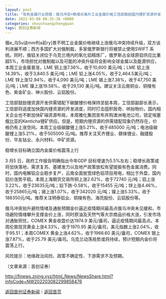 ```yaml
---
layout: post
title: "有色金属行业周报：俄乌冲突+稳增长推升工业金属价格工信部鼓励国内锂矿资源开发"
date: 2022-03-08 08:35:38 +0800
categories: shouchuangzhengquan
tags: 首创证券新闻
---
```

<p>俄e_乌Su谈mm判a前ry]景不明工业金属价格继续上涨俄乌冲突持续升级，双方谈判进展不顺；西方多国扩大对俄制裁，多家俄罗斯银行将被禁止使用SWIFT 系统。同时，俄铝关闭位于乌克兰境内的氧化铝精炼厂，俄罗斯占全球原铝供应比重超5%，市场担忧对俄制裁以及可能的冲突升级将会影响全球金属以及能源供应，本周工业金属普涨，LME 铜上涨7.36%，收于10,600 美元/吨；LME 铝上涨14.39%，收于3,840.5 美元/吨；LME 铅上涨4.05%，收于2,464.5美元/吨；LME 锌上涨12.94%，收于4,090 美元/吨；LME 锡上涨7.38%，收于47,750 美元/吨；LME 镍上涨19.58%，收于29,130 美元/吨。建议关注云南铜业、铜陵有色、紫金矿业、神火股份、云铝股份。</p>
 <p>工信部鼓励锂资源开发供需错配下碳酸锂价格保持坚挺本周，工信部副部长表示，工信部将适度加快国内锂资源的开发进度，同时打击囤积居奇、哄抬物价。国内相关企业也不断加快矿端资源布局，本周雅化集团宣布并购澳洲电池公司，锁定埃塞俄比亚的Kenticha锂矿供应。但是，短期内锂资源的供需错配现象仍然存在，价格仍有上涨空间。本周工业级碳酸锂上涨5.21%，收于485000 元/吨；电池级碳酸锂上涨5.21%，收于505000 元/吨。推荐关注天齐锂业、赣锋锂业、融捷股份、华友钴业、永兴材料、中矿资源。</p>
 <p>稳增长目标确立国内金属价格震荡上行</p>
 <p>3 月5 日，政府工作报告明确指出今年GDP 目标增速为5.5%左右；稳增长政策或将加快落地，需求复苏、基建发力以及地产政策放松有望提振有色金属消费。同时，国内电解铝企业稳步复产，云南全面放宽绿色铝项目用电，相比于外盘，国内铝价涨势平稳。本周上海期货交易所铜上涨2.62%，收于72740 元/吨；铝上涨3.22%，收于23635元/吨；铅下跌-0.58%，收于15455 元/吨；锌上涨4.46%，收于25865元/吨；锡上涨1.07%，收于342020 元/吨；镍上涨5.33%，收于188350元/吨。推荐关注明泰铝业、铜陵有色、海亮股份、云铝股份等。</p>
 <p>俄乌冲突抬升避险情绪及通胀预期金价逼近疫情期间最高点俄乌冲突未见缓和，市场避险情绪攀升支撑金价上涨，同时原油及天然气等大宗商品价格大涨，引发市场对通胀担忧，COMEX 黄金收盘价达1974.9 美元/盎司，逼近疫情期间最高点。本周伦敦现货黄金上涨4.33%，收于1970.95 美元/盎司，美元指数上涨2.04%，收于95.51；本周COMEX 黄金上涨4.62%，收于1966.60 美元/盎司，COMEX 银上涨7.87%，收于25.79 美元/盎司。乌克兰动荡局势或将持续，预计短期内金价将震荡上行。</p>
 <p>风险提示：地缘政治风险、政策不确定性、下游需求不及预期。</p><p class="em_media">（文章来源：首创证券）</p>

<http://finews.zning.xyz/html_News/NewsShare.html?infoCode=NW202203082299858476>

[返回首创证券新闻](//finews.withounder.com/category/shouchuangzhengquan.html)｜[返回首页](//finews.withounder.com/)